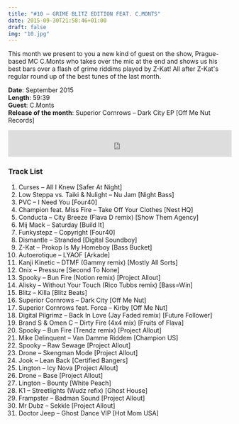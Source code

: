 ```yaml
---
title: "#10 – GRIME BLITZ EDITION FEAT. C.MONTS"
date: 2015-09-30T21:58:46+01:00
draft: false
img: "10.jpg"
---
```


This month we present to you a new kind of guest on the show, Prague-based MC C.Monts who takes over the mic at the end and shows us his best bars over a flash of grime riddims played by Z-Kat! All after Z-Kat's regular round up of the best tunes of the last month.​

**Date**: September 2015  
**Length**: 59:39  
**Guest**: C.Monts  
**Release of the month**: Superior Cornrows – Dark City EP [Off Me Nut Records]

<div>
<iframe width="100%" height="60" src="https://www.mixcloud.com/widget/iframe/?hide_cover=1&mini=1&feed=%2Fzkat%2Fmasquerave-podcast-10-grime-blitz-edition-feat-cmonts%2F" frameborder="0" ></iframe>
</div>

### Track List

1. Curses – All I Knew [Safer At Night]
2. Low Steppa vs. Taiki & Nulight – Nu Jam [Night Bass]
3. PVC – I Need You [Four40]
4. Champion feat. Miss Fire – Take Off Your Clothes [Nest HQ]
5. Conducta – City Breeze (Flava D remix) [Show Them Agency]
6. Mij Mack – Saturday [Build It]
7. Funkystepz – Copyright [Four40]
8. Dismantle – Stranded [Digital Soundboy]
9. Z-Kat – Prokop Is My Homeboy [Bass Bucket]
10. Autoerotique – LYAOF [Arkade]
11. Kanji Kinetic – DTMF (Gammy remix) [Mostly All Sorts]
12. Onix – Pressure [Second To None]
13. Spooky – Bun Fire (Notion remix) [Project Allout]
14. Alisky – Without Your Touch (Rico Tubbs remix) [Bass=Win]
15. Blitz – Killa [Blitz Beats]
16. Superior Cornrows – Dark City [Off Me Nut]
17. Superior Cornrows feat. Forca – Kirby [Off Me Nut]
18. Digital Pilgrimz – Back In Love (Jay Faded remix) [Future Follower]
19. Brand S & Omen C – Dirty Fire (4x4 mix) [Fruits of Flava]
20. Spooky – Bun Fire (Trendz remix) [Project Allout]
21. Mike Delinquent – Van Damme Riddem [Champion US]
22. Spooky – Raw Sewage [Project Allout]
23. Drone – Skengman Mode [Project Allout]
24. Jook – Lean Back [Certified Bangers]
25. Lington – Icy Nova [Project Allout]
26. Drone – Base [Project Allout]
27. Lington – Bounty [White Peach]
28. K1 – Streetlights (Wudz refix) [Ghost House]
29. Frampster – Badman Sound [Project Allout]
30. Mr Dubz – Sekkle [Project Allout]
31. Doctor Jeep – Ghost Dance VIP [Hot Mom USA]
